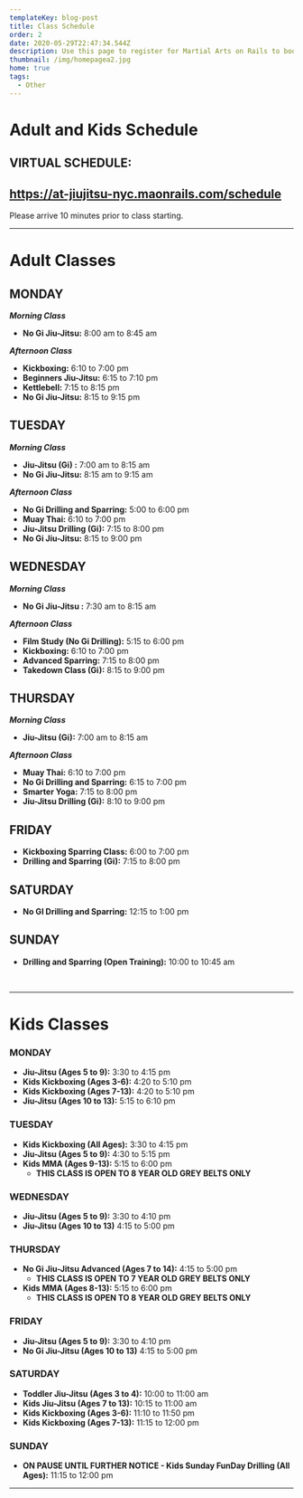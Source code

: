 ```yaml
---
templateKey: blog-post
title: Class Schedule
order: 2
date: 2020-05-29T22:47:34.544Z
description: Use this page to register for Martial Arts on Rails to book classes online.
thumbnail: /img/homepagea2.jpg
home: true
tags:
  - Other
---
```

# Adult and Kids Schedule

## VIRTUAL SCHEDULE:

## <https://at-jiujitsu-nyc.maonrails.com/schedule>

Please arrive 10 minutes prior to class starting. 

<script src="https://www.maonrails.com/js/widgets.js"></script>

<div class="maonrails-booking" attr-gym="DL7vA"></div>

- - -

# Adult Classes

## MONDAY

_**Morning Class**_

* **No Gi Jiu-Jitsu:** 8:00 am to 8:45 am

**_Afternoon Class_**

* **Kickboxing:** 6:10 to 7:00 pm
* **Beginners Jiu-Jitsu:** 6:15 to 7:10 pm
* **Kettlebell:** 7:15 to 8:15 pm
* **No Gi Jiu-Jitsu:** 8:15 to 9:15 pm

## TUESDAY

_**Morning Class**_

* **Jiu-Jitsu (Gi) :** 7:00 am to 8:15 am
* **No Gi Jiu-Jitsu:** 8:15 am to 9:15 am

**_Afternoon Class_**

* **No Gi Drilling and Sparring:** 5:00 to 6:00 pm
* **Muay Thai:** 6:10 to 7:00 pm
* **Jiu-Jitsu Drilling (Gi):** 7:15 to 8:00 pm
* **No Gi Jiu-Jitsu:** 8:15 to 9:00 pm

## WEDNESDAY

_**Morning Class**_

* **No Gi Jiu-Jitsu :** 7:30 am to 8:15 am

**_Afternoon Class_**

* **Film Study (No Gi Drilling):** 5:15 to 6:00 pm
* **Kickboxing:** 6:10 to 7:00 pm
* **Advanced Sparring:** 7:15 to 8:00 pm
* **Takedown Class (Gi):** 8:15 to 9:00 pm

## THURSDAY

_**Morning Class**_

* **Jiu-Jitsu (Gi):** 7:00 am to 8:15 am

**_Afternoon Class_**

* **Muay Thai:** 6:10 to 7:00 pm
* **No Gi Drilling and Sparring:** 6:15 to 7:00 pm
* **Smarter Yoga:** 7:15 to 8:00 pm
* **Jiu-Jitsu Drilling (Gi):** 8:10 to 9:00 pm

## FRIDAY

* **Kickboxing Sparring Class:** 6:00 to 7:00 pm
* **Drilling and Sparring (Gi):** 7:15 to 8:00 pm

## SATURDAY

* **No GI Drilling and Sparring:** 12:15 to 1:00 pm

## SUNDAY

* **Drilling and Sparring (Open Training):** 10:00 to 10:45 am

<br>

- - -

# Kids Classes

### MONDAY

* **Jiu-Jitsu (Ages 5 to 9):** 3:30 to 4:15 pm
* **Kids Kickboxing (Ages 3-6):** 4:20 to 5:10 pm
* **Kids Kickboxing (Ages 7-13):** 4:20 to 5:10 pm
* **Jiu-Jitsu (Ages 10 to 13):** 5:15 to 6:10 pm

### TUESDAY

* **Kids Kickboxing (All Ages):** 3:30 to 4:15 pm
* **Jiu-Jitsu (Ages 5 to 9):** 4:30 to 5:15 pm
* **Kids MMA (Ages 9-13):** 5:15 to 6:00 pm 
  * **THIS CLASS IS OPEN TO 8 YEAR OLD GREY BELTS ONLY**

### WEDNESDAY

* **Jiu-Jitsu (Ages 5 to 9):** 3:30 to 4:10 pm
* **Jiu-Jitsu (Ages 10 to 13)** 4:15 to 5:00 pm

### THURSDAY

* **No Gi Jiu-Jitsu Advanced (Ages 7 to 14):** 4:15 to 5:00 pm 
  * **THIS CLASS IS OPEN TO 7 YEAR OLD GREY BELTS ONLY**
* **Kids MMA (Ages 8-13):** 5:15 to 6:00 pm 
  * **THIS CLASS IS OPEN TO 8 YEAR OLD GREY BELTS ONLY**

### FRIDAY

* **Jiu-Jitsu (Ages 5 to 9):** 3:30 to 4:10 pm
* **No Gi Jiu-Jitsu (Ages 10 to 13)** 4:15 to 5:00 pm

### SATURDAY

* **Toddler Jiu-Jitsu (Ages 3 to 4):** 10:00 to 11:00 am
* **Kids Jiu-Jitsu (Ages 7 to 13):** 10:15 to 11:00 am
* **Kids Kickboxing (Ages 3-6):** 11:10 to 11:50 pm
* **Kids Kickboxing (Ages 7-13):** 11:15 to 12:00 pm

### SUNDAY

* **ON PAUSE UNTIL FURTHER NOTICE - Kids Sunday FunDay Drilling (All Ages):** 11:15 to 12:00 pm

- - -
